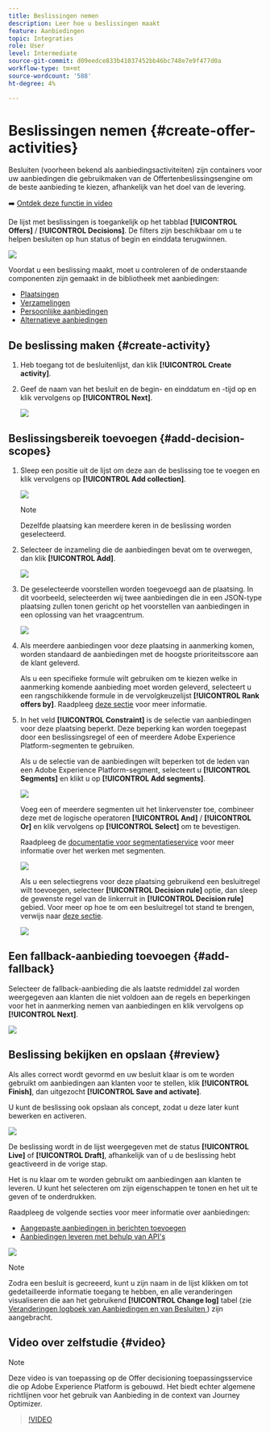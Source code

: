 ```yaml
---
title: Beslissingen nemen
description: Leer hoe u beslissingen maakt
feature: Aanbiedingen
topic: Integraties
role: User
level: Intermediate
source-git-commit: d09eedce833b41037452bb46bc748e7e9f477d0a
workflow-type: tm+mt
source-wordcount: '588'
ht-degree: 4%

---
```


# Beslissingen nemen {#create-offer-activities}

Besluiten (voorheen bekend als aanbiedingsactiviteiten) zijn containers voor uw aanbiedingen die gebruikmaken van de Offertenbeslissingsengine om de beste aanbieding te kiezen, afhankelijk van het doel van de levering.

➡️ [Ontdek deze functie in video](#video)

De lijst met beslissingen is toegankelijk op het tabblad **[!UICONTROL Offers]** / **[!UICONTROL Decisions]**. De filters zijn beschikbaar om u te helpen besluiten op hun status of begin en einddata terugwinnen.

![](../../assets/activities-list.png)

Voordat u een beslissing maakt, moet u controleren of de onderstaande componenten zijn gemaakt in de bibliotheek met aanbiedingen:

* [Plaatsingen](../offer-library/creating-placements.md)
* [Verzamelingen](../offer-library/creating-collections.md)
* [Persoonlijke aanbiedingen](../offer-library/creating-personalized-offers.md)
* [Alternatieve aanbiedingen](../offer-library/creating-fallback-offers.md)

## De beslissing maken {#create-activity}

1. Heb toegang tot de besluitenlijst, dan klik **[!UICONTROL Create activity]**.

1. Geef de naam van het besluit en de begin- en einddatum en -tijd op en klik vervolgens op **[!UICONTROL Next]**.

   ![](../../assets/activities-name.png)

## Beslissingsbereik toevoegen {#add-decision-scopes}

1. Sleep een positie uit de lijst om deze aan de beslissing toe te voegen en klik vervolgens op **[!UICONTROL Add collection]**.

   ![](../../assets/activities-placement.png)

   >[!NOTE]
   >
   >Dezelfde plaatsing kan meerdere keren in de beslissing worden geselecteerd.

1. Selecteer de inzameling die de aanbiedingen bevat om te overwegen, dan klik **[!UICONTROL Add]**.

   ![](../../assets/activities-collection.png)

1. De geselecteerde voorstellen worden toegevoegd aan de plaatsing. In dit voorbeeld, selecteerden wij twee aanbiedingen die in een JSON-type plaatsing zullen tonen gericht op het voorstellen van aanbiedingen in een oplossing van het vraagcentrum.

   ![](../../assets/offers-added.png)

1. Als meerdere aanbiedingen voor deze plaatsing in aanmerking komen, worden standaard de aanbiedingen met de hoogste prioriteitsscore aan de klant geleverd.

   Als u een specifieke formule wilt gebruiken om te kiezen welke in aanmerking komende aanbieding moet worden geleverd, selecteert u een rangschikkende formule in de vervolgkeuzelijst **[!UICONTROL Rank offers by]**. Raadpleeg [deze sectie](../offer-activities/configure-offer-selection.md) voor meer informatie.

1. In het veld **[!UICONTROL Constraint]** is de selectie van aanbiedingen voor deze plaatsing beperkt. Deze beperking kan worden toegepast door een beslissingsregel of een of meerdere Adobe Experience Platform-segmenten te gebruiken.

   Als u de selectie van de aanbiedingen wilt beperken tot de leden van een Adobe Experience Platform-segment, selecteert u **[!UICONTROL Segments]** en klikt u op **[!UICONTROL Add segments]**.

   ![](../../assets/activity_constraint_segment.png)

   Voeg een of meerdere segmenten uit het linkervenster toe, combineer deze met de logische operatoren **[!UICONTROL And]** / **[!UICONTROL Or]** en klik vervolgens op **[!UICONTROL Select]** om te bevestigen.

   Raadpleeg de [documentatie voor segmentatieservice](https://experienceleague.adobe.com/docs/experience-platform/segmentation/home.html) voor meer informatie over het werken met segmenten.

   ![](../../assets/activity_constraint_segment2.png)

   Als u een selectiegrens voor deze plaatsing gebruikend een besluitregel wilt toevoegen, selecteer **[!UICONTROL Decision rule]** optie, dan sleep de gewenste regel van de linkerruit in **[!UICONTROL Decision rule]** gebied. Voor meer op hoe te om een besluitregel tot stand te brengen, verwijs naar [deze sectie](../offer-library/creating-decision-rules.md).

   ![](../../assets/activity_constraint_rule.png)

## Een fallback-aanbieding toevoegen {#add-fallback}

Selecteer de fallback-aanbieding die als laatste redmiddel zal worden weergegeven aan klanten die niet voldoen aan de regels en beperkingen voor het in aanmerking nemen van aanbiedingen en klik vervolgens op **[!UICONTROL Next]**.

![](../../assets/add-fallback-offer.png)

## Beslissing bekijken en opslaan {#review}

Als alles correct wordt gevormd en uw besluit klaar is om te worden gebruikt om aanbiedingen aan klanten voor te stellen, klik **[!UICONTROL Finish]**, dan uitgezocht **[!UICONTROL Save and activate]**.

U kunt de beslissing ook opslaan als concept, zodat u deze later kunt bewerken en activeren.

![](../../assets/save-activities.png)

De beslissing wordt in de lijst weergegeven met de status **[!UICONTROL Live]** of **[!UICONTROL Draft]**, afhankelijk van of u de beslissing hebt geactiveerd in de vorige stap.

Het is nu klaar om te worden gebruikt om aanbiedingen aan klanten te leveren. U kunt het selecteren om zijn eigenschappen te tonen en het uit te geven of te onderdrukken.

Raadpleeg de volgende secties voor meer informatie over aanbiedingen:

* [Aangepaste aanbiedingen in berichten toevoegen](../../deliver-personalized-offers.md)
* [Aanbiedingen leveren met behulp van API&#39;s](../api-reference/decisions-api/deliver-offers.md)

![](../../assets/activities-created.png)

>[!NOTE]
>
>Zodra een besluit is gecreeerd, kunt u zijn naam in de lijst klikken om tot gedetailleerde informatie toegang te hebben, en alle veranderingen visualiseren die aan het gebruikend **[!UICONTROL Change log]** tabel (zie [Veranderingen logboek van Aanbiedingen en van Besluiten ](../get-started/user-interface.md#changes-log)) zijn aangebracht.

## Video over zelfstudie {#video}

>[!NOTE]
>
>Deze video is van toepassing op de Offer decisioning toepassingsservice die op Adobe Experience Platform is gebouwd. Het biedt echter algemene richtlijnen voor het gebruik van Aanbieding in de context van Journey Optimizer.

>[!VIDEO](https://video.tv.adobe.com/v/329606?quality=12)
